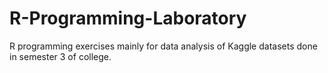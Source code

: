 # R-Programming-Laboratory
R programming exercises mainly for data analysis of Kaggle datasets done in semester 3 of college.
